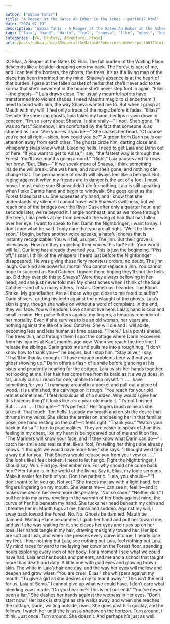 ```yaml
---

author: ["Sabaa Tahir"]
title: "A Reaper at the Gates An Ember in the Ashes - part0017.html"
date: "2024-07-19"
description: "Sabaa Tahir - A Reaper at the Gates An Ember in the Ashes"
tags: ["laia", "hand", "darin", "feel", "shaeva", "like", "ghost", "know", "say", "nothing", "elia", "back", "forest", "never", "pull", "want", "reach", "one", "eye", "waiting", "tree", "close", "need", "mauth", "way"]
categories: [YA, Fantasy, Adventure, Prose]
url: /posts/sabaatahir/AReaperattheGatesAnEmberintheAshes-part0017html

---
```



IX: Elias, A Reaper at the Gates
IX: Elias
The full burden of the Waiting Place descends like a boulder dropping onto my back. The Forest is part of me, and I can feel the borders, the ghosts, the trees. It’s as if a living map of the place has been imprinted on my mind.
Shaeva’s absence is at the heart of that burden. I gaze at the fallen basket of herbs that she’ll never add to the korma that she’ll never eat in the house she’ll never step foot in again.
“Elias—the ghosts—” Laia draws close. The usually mournful spirits have transformed into violent shades. I need Mauth’s magic to silence them. I need to bond with him, the way Shaeva wanted me to.
But when I grasp at Mauth with my will, I feel only a trace of the magic before it fades.
“Elias?” Despite the shrieking ghosts, Laia takes my hand, her lips drawn down in concern. “I’m so sorry about Shaeva. Is she really—”
I nod. She’s gone.
“It was so fast.” Somehow, I am comforted by the fact that someone is as stunned as I am. “Are you—will you be—” She shakes her head. “Of course you’re not all right—skies, how could you be?”
A groan from Darin pulls our attention away from each other. The ghosts circle him, darting close and whispering skies know what. Bleeding hells. I need to get Laia and Darin out of here.
“If you want to get to Adisa,” I say, “the fastest way is through the Forest. You’ll lose months going around.”
“Right.” Laia pauses and furrows her brow. “But, Elias—”
If we speak more of Shaeva, I think something inside me will break. She was here, and now she’s gone, and nothing can change that. The permanence of death will always feel like a betrayal. But raging against it when my friends are in danger is the act of a fool. I must move. I must make sure Shaeva didn’t die for nothing.
Laia is still speaking when I take Darin’s hand and begin to windwalk. She goes quiet as the Forest fades past us. She squeezes my hand, and I know that she understands my silence.
I cannot travel with Shaeva’s swiftness, but we reach one of the bridges over the River Dusk after only a quarter hour, and seconds later, we’re beyond it. I angle northeast, and as we move through the trees, Laia peeks at me from beneath the wing of hair that has fallen over her eye. I want to speak to her. Damn the Nightbringer, I want to say. I don’t care what he said. I only care that you are all right.
“We’ll be there soon,” I begin, before another voice speaks, a hateful chorus that is instantly recognizable.
You will fail, usurper.
The jinn. But their grove is miles away. How are they projecting their voices this far?
Filth. Your world will fall. Our king has already thwarted you. This is just the beginning.
“Piss off,” I snarl. I think of the whispers I heard just before the Nightbringer disappeared. He was giving these fiery monsters orders, no doubt. The jinn laugh.
Our kind are powerful, mortal. You cannot replace a jinn. You cannot hope to succeed as Soul Catcher.
I ignore them, hoping they’ll shut the hells up. Did they ever do this to Shaeva? Were they always bellowing in her head, and she just never told me?
My chest aches when I think of the Soul Catcher—and of so many others. Tristas. Demetrius. Leander. The Blood Shrike. My grandfather. Are all those who get close to me fated to suffer?
Darin shivers, gritting his teeth against the onslaught of the ghosts. Laia’s skin is gray, though she walks on without a word of complaint.
In the end, they will fade. You will endure. Love cannot live here.
Laia’s hand is cool and small in mine. Her pulse flutters against my fingers, a tenuous reminder of her mortality. Even if she survives to be an old woman, her years are nothing against the life of a Soul Catcher. She will die and I will abide, becoming less and less human as time passes.
“There.” Laia points ahead. The trees thin, and through them I spot the cottage where Darin recovered from his injuries at Kauf, months ago now.
When we reach the tree line, I release the siblings. Darin grabs me and pulls me into a rough hug. “I don’t know how to thank you—” he begins, but I stop him.
“Stay alive,” I say. “That’ll be thanks enough. I’ll have enough problems here without your ghost showing up.” Darin offers a flash of a smile before glancing at his sister and prudently heading for the cottage.
Laia twists her hands together, not looking at me. Her hair has come free from its braid as it always does, in fat, unruly curls. I reach for one, unable to help myself.
“I . . . have something for you.” I rummage around in a pocket and pull out a piece of wood. It is unfinished, the carvings on it rough. “You reach for your old armlet sometimes.” I feel ridiculous all of a sudden. Why would I give her this hideous thing? It looks like a six-year-old made it. “It’s not finished. But . . . ah . . . I thought—”
“It’s perfect.” Her fingers brush mine as she takes it. That touch. Ten hells. I steady my breath and crush the desire that thrums in my veins. She slides the armlet on, and seeing her in that familiar pose, one hand resting on the cuff—it feels right. “Thank you.”
“Watch your back in Adisa.” I turn to practicalities. They are easier to speak of than this feeling in my chest, like my heart is being carved out of me and lit on fire. “The Mariners will know your face, and if they know what Darin can do—”
I catch her smile and realize that, like a fool, I’m telling her things she already knows.
“I thought we would have more time,” she says. “I thought we’d find a way out for you. That Shaeva would release you from your vow or . . .”
She looks like I feel: broken. I need to let her go. Fight the Nightbringer, I should say. Win. Find joy. Remember me. For why should she come back here? Her future is in the world of the living.
Say it, Elias, my logic screams. Make it easier for both of you. Don’t be pathetic.
“Laia, you should—”
“I don’t want to let you go. Not yet.” She traces my jaw with a light hand, her fingers lingering on my mouth. She wants me—I can see it, feel it—and it makes me desire her even more desperately. “Not so soon.”
“Neither do I.” I pull her into my arms, reveling in the warmth of her body against mine, the curve of her hip beneath my hand. She tucks her head beneath my chin and I breathe her in.
Mauth tugs at me, harsh and sudden. Against my will, I sway back toward the Forest.
No. No. Ghosts be damned. Mauth be damned. Waiting Place be damned.
I grab her hand and pull her toward me, and as if she was waiting for it, she closes her eyes and rises up on her toes. Her hands tangle in my hair, drawing me tightly toward her. Her lips are soft and lush, and when she presses every curve into me, I nearly lose my feet. I hear nothing but Laia, see nothing but Laia, feel nothing but Laia.
My mind races forward to me laying her down on the Forest floor, spending hours exploring every inch of her body. For a moment I see what we could have had: Laia and her books and patients, and me and a school that taught more than death and duty. A little one with gold eyes and glowing brown skin. The white in Laia’s hair one day, and the way her eyes will mellow and deepen and grow wiser.
“You are cruel, Elias,” she whispers against my mouth. “To give a girl all she desires only to tear it away.”
“This isn’t the end for us, Laia of Serra.” I cannot give up what we could have. I don’t care what bleeding vow I made. “Do you hear me? This is not our end.”
“You’ve never been a liar.” She dashes her hands against the wetness in her eyes. “Don’t start now.”
Her back is straight as she walks away, and when she reaches the cottage, Darin, waiting outside, rises. She goes past him quickly, and he follows.
I watch her until she is just a shadow on the horizon. Turn around, I think. Just once. Turn around.
She doesn’t. And perhaps it’s just as well.
